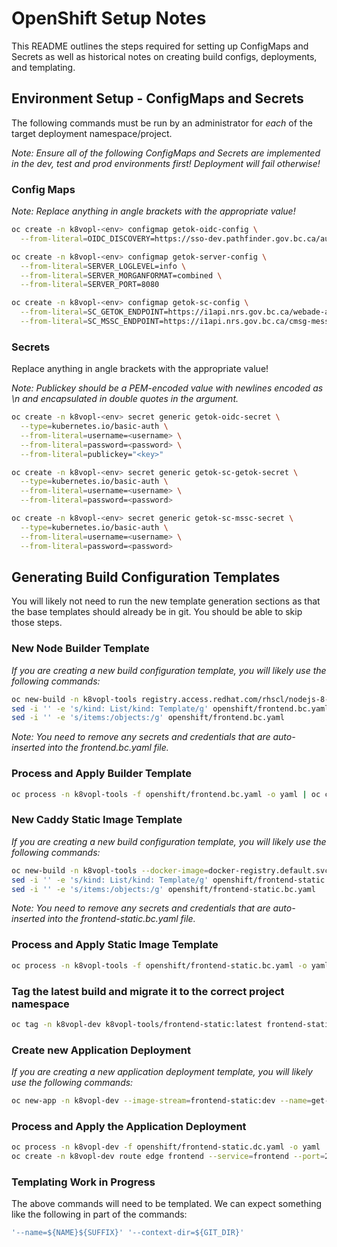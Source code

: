 # OpenShift Setup Notes

This README outlines the steps required for setting up ConfigMaps and Secrets as well as historical notes on creating build configs, deployments, and templating.

## Environment Setup - ConfigMaps and Secrets

The following commands must be run by an administrator for *each* of the target deployment namespace/project.

*Note: Ensure all of the following ConfigMaps and Secrets are implemented in the dev, test and prod environments first! Deployment will fail otherwise!*

### Config Maps

*Note: Replace anything in angle brackets with the appropriate value!*

```sh
oc create -n k8vopl-<env> configmap getok-oidc-config \
  --from-literal=OIDC_DISCOVERY=https://sso-dev.pathfinder.gov.bc.ca/auth/realms/vehizw2t/.well-known/openid-configuration
```

```sh
oc create -n k8vopl-<env> configmap getok-server-config \
  --from-literal=SERVER_LOGLEVEL=info \
  --from-literal=SERVER_MORGANFORMAT=combined \
  --from-literal=SERVER_PORT=8080
```

```sh
oc create -n k8vopl-<env> configmap getok-sc-config \
  --from-literal=SC_GETOK_ENDPOINT=https://i1api.nrs.gov.bc.ca/webade-api/v1 \
  --from-literal=SC_MSSC_ENDPOINT=https://i1api.nrs.gov.bc.ca/cmsg-messaging-api/v1
```

### Secrets

Replace anything in angle brackets with the appropriate value!

_Note: Publickey should be a PEM-encoded value with newlines encoded as \n and encapsulated in double quotes in the argument._

```sh
oc create -n k8vopl-<env> secret generic getok-oidc-secret \
  --type=kubernetes.io/basic-auth \
  --from-literal=username=<username> \
  --from-literal=password=<password> \
  --from-literal=publickey="<key>"
```

```sh
oc create -n k8vopl-<env> secret generic getok-sc-getok-secret \
  --type=kubernetes.io/basic-auth \
  --from-literal=username=<username> \
  --from-literal=password=<password>
```

```sh
oc create -n k8vopl-<env> secret generic getok-sc-mssc-secret \
  --type=kubernetes.io/basic-auth \
  --from-literal=username=<username> \
  --from-literal=password=<password>
```

## Generating Build Configuration Templates

You will likely not need to run the new template generation sections as that the base templates should already be in git. You should be able to skip those steps.

### New Node Builder Template

*If you are creating a new build configuration template, you will likely use the following commands:*

```sh
oc new-build -n k8vopl-tools registry.access.redhat.com/rhscl/nodejs-8-rhel7:latest~https://github.com/bcgov/nr-get-token.git#master --context-dir=frontend --name=get-token-frontend --dry-run -o yaml > openshift/frontend.bc.yaml
sed -i '' -e 's/kind: List/kind: Template/g' openshift/frontend.bc.yaml
sed -i '' -e 's/items:/objects:/g' openshift/frontend.bc.yaml
```

*Note: You need to remove any secrets and credentials that are auto-inserted into the frontend.bc.yaml file.*

### Process and Apply Builder Template

```sh
oc process -n k8vopl-tools -f openshift/frontend.bc.yaml -o yaml | oc create -n k8vopl-tools -f -
```

### New Caddy Static Image Template

*If you are creating a new build configuration template, you will likely use the following commands:*

```sh
oc new-build -n k8vopl-tools --docker-image=docker-registry.default.svc:5000/bcgov/s2i-caddy:v1-stable --source-image=frontend:latest --source-image-path=/opt/app-root/src/dist:tmp -D $'FROM docker-registry.default.svc:5000/bcgov/s2i-caddy:v1-stable\nCOPY tmp/dist/ /var/www/html/\nCMD /tmp/scripts/run' --dry-run --name=get-token-frontend-static -o yaml > openshift/frontend-static.bc.yaml
sed -i '' -e 's/kind: List/kind: Template/g' openshift/frontend-static.bc.yaml
sed -i '' -e 's/items:/objects:/g' openshift/frontend-static.bc.yaml
```

*Note: You need to remove any secrets and credentials that are auto-inserted into the frontend-static.bc.yaml file.*

### Process and Apply Static Image Template

```sh
oc process -n k8vopl-tools -f openshift/frontend-static.bc.yaml -o yaml | oc create -n k8vopl-tools -f -
```

### Tag the latest build and migrate it to the correct project namespace

```sh
oc tag -n k8vopl-dev k8vopl-tools/frontend-static:latest frontend-static:dev --reference-policy=local
```

### Create new Application Deployment

*If you are creating a new application deployment template, you will likely use the following commands:*

```sh
oc new-app -n k8vopl-dev --image-stream=frontend-static:dev --name=get-token-frontend --dry-run -o yaml > openshift/frontend-static.dc.yaml
```

### Process and Apply the Application Deployment

```sh
oc process -n k8vopl-dev -f openshift/frontend-static.dc.yaml -o yaml | oc create -n k8vopl-dev -f -
oc create -n k8vopl-dev route edge frontend --service=frontend --port=2015-tcp
```

### Templating Work in Progress

The above commands will need to be templated. We can expect something like the following in part of the commands:

```sh
'--name=${NAME}${SUFFIX}' '--context-dir=${GIT_DIR}'
```

